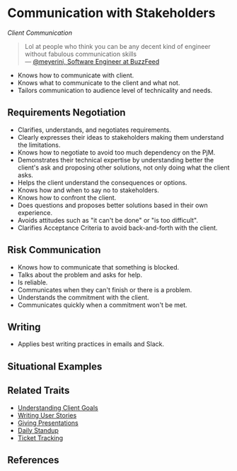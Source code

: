 # Communication with Stakeholders

_Client Communication_

> Lol at people who think you can be any decent kind of engineer without fabulous communication skills  
> — [@meyerini, Software Engineer at BuzzFeed](https://twitter.com/meyerini/status/1017094056114114563)

* Knows how to communicate with client.
* Knows what to communicate to the client and what not.
* Tailors communication to audience level of technicality and needs.

## Requirements Negotiation

* Clarifies, understands, and negotiates requirements.
* Clearly expresses their ideas to stakeholders making them understand the limitations.
* Knows how to negotiate to avoid too much dependency on the PjM.
* Demonstrates their technical expertise by understanding better the client's ask and proposing other solutions, not only doing what the client asks.
* Helps the client understand the consequences or options.
* Knows how and when to say no to stakeholders.
* Knows how to confront the client.
* Does questions and proposes better solutions based in their own experience.
* Avoids attitudes such as "it can't be done" or "is too difficult".
* Clarifies Acceptance Criteria to avoid back-and-forth with the client.

## Risk Communication

* Knows how to communicate that something is blocked.
* Talks about the problem and asks for help.
* Is reliable.
* Communicates when they can't finish or there is a problem.
* Understands the commitment with the client.
* Communicates quickly when a commitment won't be met.

## Writing

* Applies best writing practices in emails and Slack.

## Situational Examples

## Related Traits

* [Understanding Client Goals](understanding-client-goals.md)
* [Writing User Stories](writing-user-stories.md)
* [Giving Presentations](giving-presentations.md)
* [Daily Standup](standup.md)
* [Ticket Tracking](ticket-tracking.md)

## References

